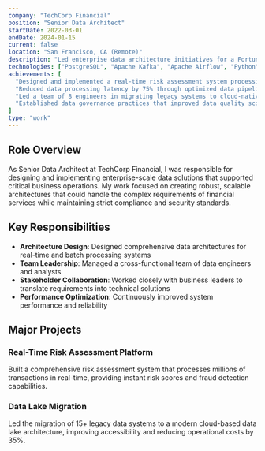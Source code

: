 ```yaml
---
company: "TechCorp Financial"
position: "Senior Data Architect"
startDate: 2022-03-01
endDate: 2024-01-15
current: false
location: "San Francisco, CA (Remote)"
description: "Led enterprise data architecture initiatives for a Fortune 500 financial services company, designing scalable data models and implementing robust data governance frameworks."
technologies: ["PostgreSQL", "Apache Kafka", "Apache Airflow", "Python", "Docker", "Kubernetes", "AWS", "Terraform"]
achievements: [
  "Designed and implemented a real-time risk assessment system processing 10M+ transactions daily",
  "Reduced data processing latency by 75% through optimized data pipeline architecture",
  "Led a team of 8 engineers in migrating legacy systems to cloud-native architecture",
  "Established data governance practices that improved data quality scores by 40%"
]
type: "work"
---
```


## Role Overview

As Senior Data Architect at TechCorp Financial, I was responsible for designing and implementing enterprise-scale data solutions that supported critical business operations. My work focused on creating robust, scalable architectures that could handle the complex requirements of financial services while maintaining strict compliance and security standards.

## Key Responsibilities

- **Architecture Design**: Designed comprehensive data architectures for real-time and batch processing systems
- **Team Leadership**: Managed a cross-functional team of data engineers and analysts
- **Stakeholder Collaboration**: Worked closely with business leaders to translate requirements into technical solutions
- **Performance Optimization**: Continuously improved system performance and reliability

## Major Projects

### Real-Time Risk Assessment Platform
Built a comprehensive risk assessment system that processes millions of transactions in real-time, providing instant risk scores and fraud detection capabilities.

### Data Lake Migration
Led the migration of 15+ legacy data systems to a modern cloud-based data lake architecture, improving accessibility and reducing operational costs by 35%.